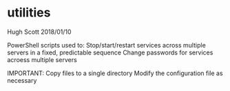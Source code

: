 
# utilities
Hugh Scott
2018/01/10

PowerShell scripts used to:
Stop/start/restart services across multiple servers in a fixed, predictable sequence
Change passwords for services acroess multiple servers

IMPORTANT:
Copy files to a single directory
Modify the configuration file as necessary
